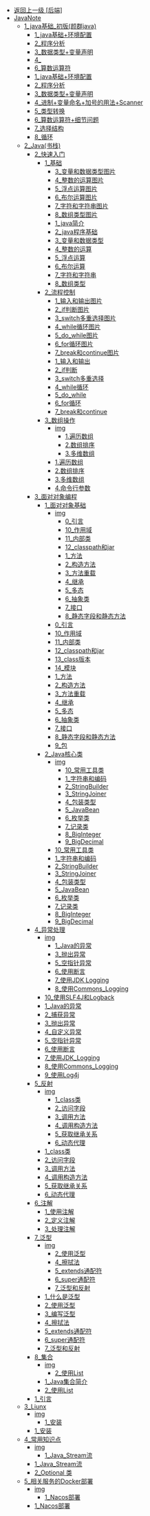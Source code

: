 - [返回上一级 [后端]](page/后端/)
- [JavaNote](page/后端/JavaNote/)
  - [1_java基础_初版(颜群java)](page/后端/JavaNote/1_java基础_初版(颜群java)/)
    - [1_java基础+环境配置](page/后端/JavaNote/1_java基础_初版(颜群java)/1_java基础+环境配置/)
    - [2_程序分析](page/后端/JavaNote/1_java基础_初版(颜群java)/2_程序分析/)
    - [3_数据类型+变量声明](page/后端/JavaNote/1_java基础_初版(颜群java)/3_数据类型+变量声明/)
    - [4_](page/后端/JavaNote/1_java基础_初版(颜群java)/4_/)
    - [6_算数运算符](page/后端/JavaNote/1_java基础_初版(颜群java)/6_算数运算符/)
    - [1_java基础+环境配置](page/后端/JavaNote/1_java基础_初版(颜群java)/1_java基础+环境配置.md)
    - [2_程序分析](page/后端/JavaNote/1_java基础_初版(颜群java)/2_程序分析.md)
    - [3_数据类型+变量声明](page/后端/JavaNote/1_java基础_初版(颜群java)/3_数据类型+变量声明.md)
    - [4_进制+变量命名+加号的用法+Scanner](page/后端/JavaNote/1_java基础_初版(颜群java)/4_进制+变量命名+加号的用法+Scanner.md)
    - [5_类型转换](page/后端/JavaNote/1_java基础_初版(颜群java)/5_类型转换.md)
    - [6_算数运算符+细节问题](page/后端/JavaNote/1_java基础_初版(颜群java)/6_算数运算符+细节问题.md)
    - [7_选择结构](page/后端/JavaNote/1_java基础_初版(颜群java)/7_选择结构.md)
    - [8_循环](page/后端/JavaNote/1_java基础_初版(颜群java)/8_循环.md)
  - [2_Java(书栈)](page/后端/JavaNote/2_Java(书栈)/)
    - [2_快速入门](page/后端/JavaNote/2_Java(书栈)/2_快速入门/)
      - [1_基础](page/后端/JavaNote/2_Java(书栈)/2_快速入门/1_基础/)
        - [3_变量和数据类型图片](page/后端/JavaNote/2_Java(书栈)/2_快速入门/1_基础/3_变量和数据类型图片/)
        - [4_整数的运算图片](page/后端/JavaNote/2_Java(书栈)/2_快速入门/1_基础/4_整数的运算图片/)
        - [5_浮点运算图片](page/后端/JavaNote/2_Java(书栈)/2_快速入门/1_基础/5_浮点运算图片/)
        - [6_布尔运算图片](page/后端/JavaNote/2_Java(书栈)/2_快速入门/1_基础/6_布尔运算图片/)
        - [7_字符和字符串图片](page/后端/JavaNote/2_Java(书栈)/2_快速入门/1_基础/7_字符和字符串图片/)
        - [8_数组类型图片](page/后端/JavaNote/2_Java(书栈)/2_快速入门/1_基础/8_数组类型图片/)
        - [1_java简介](page/后端/JavaNote/2_Java(书栈)/2_快速入门/1_基础/1_java简介.md)
        - [2_java程序基础](page/后端/JavaNote/2_Java(书栈)/2_快速入门/1_基础/2_java程序基础.md)
        - [3_变量和数据类型](page/后端/JavaNote/2_Java(书栈)/2_快速入门/1_基础/3_变量和数据类型.md)
        - [4_整数的运算](page/后端/JavaNote/2_Java(书栈)/2_快速入门/1_基础/4_整数的运算.md)
        - [5_浮点运算](page/后端/JavaNote/2_Java(书栈)/2_快速入门/1_基础/5_浮点运算.md)
        - [6_布尔运算](page/后端/JavaNote/2_Java(书栈)/2_快速入门/1_基础/6_布尔运算.md)
        - [7_字符和字符串](page/后端/JavaNote/2_Java(书栈)/2_快速入门/1_基础/7_字符和字符串.md)
        - [8_数组类型](page/后端/JavaNote/2_Java(书栈)/2_快速入门/1_基础/8_数组类型.md)
      - [2_流程控制](page/后端/JavaNote/2_Java(书栈)/2_快速入门/2_流程控制/)
        - [1_输入和输出图片](page/后端/JavaNote/2_Java(书栈)/2_快速入门/2_流程控制/1_输入和输出图片/)
        - [2_if判断图片](page/后端/JavaNote/2_Java(书栈)/2_快速入门/2_流程控制/2_if判断图片/)
        - [3_switch多重选择图片](page/后端/JavaNote/2_Java(书栈)/2_快速入门/2_流程控制/3_switch多重选择图片/)
        - [4_while循环图片](page/后端/JavaNote/2_Java(书栈)/2_快速入门/2_流程控制/4_while循环图片/)
        - [5_do_while图片](page/后端/JavaNote/2_Java(书栈)/2_快速入门/2_流程控制/5_do_while图片/)
        - [6_for循环图片](page/后端/JavaNote/2_Java(书栈)/2_快速入门/2_流程控制/6_for循环图片/)
        - [7_break和continue图片](page/后端/JavaNote/2_Java(书栈)/2_快速入门/2_流程控制/7_break和continue图片/)
        - [1_输入和输出](page/后端/JavaNote/2_Java(书栈)/2_快速入门/2_流程控制/1_输入和输出.md)
        - [2_if判断](page/后端/JavaNote/2_Java(书栈)/2_快速入门/2_流程控制/2_if判断.md)
        - [3_switch多重选择](page/后端/JavaNote/2_Java(书栈)/2_快速入门/2_流程控制/3_switch多重选择.md)
        - [4_while循环](page/后端/JavaNote/2_Java(书栈)/2_快速入门/2_流程控制/4_while循环.md)
        - [5_do_while](page/后端/JavaNote/2_Java(书栈)/2_快速入门/2_流程控制/5_do_while.md)
        - [6_for循环](page/后端/JavaNote/2_Java(书栈)/2_快速入门/2_流程控制/6_for循环.md)
        - [7_break和continue](page/后端/JavaNote/2_Java(书栈)/2_快速入门/2_流程控制/7_break和continue.md)
      - [3_数组操作](page/后端/JavaNote/2_Java(书栈)/2_快速入门/3_数组操作/)
        - [img](page/后端/JavaNote/2_Java(书栈)/2_快速入门/3_数组操作/img/)
          - [1.遍历数组](page/后端/JavaNote/2_Java(书栈)/2_快速入门/3_数组操作/img/1.遍历数组/)
          - [2.数组排序](page/后端/JavaNote/2_Java(书栈)/2_快速入门/3_数组操作/img/2.数组排序/)
          - [3.多维数组](page/后端/JavaNote/2_Java(书栈)/2_快速入门/3_数组操作/img/3.多维数组/)
        - [1.遍历数组](page/后端/JavaNote/2_Java(书栈)/2_快速入门/3_数组操作/1.遍历数组.md)
        - [2.数组排序](page/后端/JavaNote/2_Java(书栈)/2_快速入门/3_数组操作/2.数组排序.md)
        - [3.多维数组](page/后端/JavaNote/2_Java(书栈)/2_快速入门/3_数组操作/3.多维数组.md)
        - [4.命令行参数](page/后端/JavaNote/2_Java(书栈)/2_快速入门/3_数组操作/4.命令行参数.md)
    - [3_面对对象编程](page/后端/JavaNote/2_Java(书栈)/3_面对对象编程/)
      - [1_面对对象基础](page/后端/JavaNote/2_Java(书栈)/3_面对对象编程/1_面对对象基础/)
        - [img](page/后端/JavaNote/2_Java(书栈)/3_面对对象编程/1_面对对象基础/img/)
          - [0_引言](page/后端/JavaNote/2_Java(书栈)/3_面对对象编程/1_面对对象基础/img/0_引言/)
          - [10_作用域](page/后端/JavaNote/2_Java(书栈)/3_面对对象编程/1_面对对象基础/img/10_作用域/)
          - [11_内部类](page/后端/JavaNote/2_Java(书栈)/3_面对对象编程/1_面对对象基础/img/11_内部类/)
          - [12_classpath和jar](page/后端/JavaNote/2_Java(书栈)/3_面对对象编程/1_面对对象基础/img/12_classpath和jar/)
          - [1_方法](page/后端/JavaNote/2_Java(书栈)/3_面对对象编程/1_面对对象基础/img/1_方法/)
          - [2_构造方法](page/后端/JavaNote/2_Java(书栈)/3_面对对象编程/1_面对对象基础/img/2_构造方法/)
          - [3_方法重载](page/后端/JavaNote/2_Java(书栈)/3_面对对象编程/1_面对对象基础/img/3_方法重载/)
          - [4_继承](page/后端/JavaNote/2_Java(书栈)/3_面对对象编程/1_面对对象基础/img/4_继承/)
          - [5_多态](page/后端/JavaNote/2_Java(书栈)/3_面对对象编程/1_面对对象基础/img/5_多态/)
          - [6_抽象类](page/后端/JavaNote/2_Java(书栈)/3_面对对象编程/1_面对对象基础/img/6_抽象类/)
          - [7_接口](page/后端/JavaNote/2_Java(书栈)/3_面对对象编程/1_面对对象基础/img/7_接口/)
          - [8_静态字段和静态方法](page/后端/JavaNote/2_Java(书栈)/3_面对对象编程/1_面对对象基础/img/8_静态字段和静态方法/)
        - [0_引言](page/后端/JavaNote/2_Java(书栈)/3_面对对象编程/1_面对对象基础/0_引言.md)
        - [10_作用域](page/后端/JavaNote/2_Java(书栈)/3_面对对象编程/1_面对对象基础/10_作用域.md)
        - [11_内部类](page/后端/JavaNote/2_Java(书栈)/3_面对对象编程/1_面对对象基础/11_内部类.md)
        - [12_classpath和jar](page/后端/JavaNote/2_Java(书栈)/3_面对对象编程/1_面对对象基础/12_classpath和jar.md)
        - [13_class版本](page/后端/JavaNote/2_Java(书栈)/3_面对对象编程/1_面对对象基础/13_class版本.md)
        - [14_模块](page/后端/JavaNote/2_Java(书栈)/3_面对对象编程/1_面对对象基础/14_模块.md)
        - [1_方法](page/后端/JavaNote/2_Java(书栈)/3_面对对象编程/1_面对对象基础/1_方法.md)
        - [2_构造方法](page/后端/JavaNote/2_Java(书栈)/3_面对对象编程/1_面对对象基础/2_构造方法.md)
        - [3_方法重载](page/后端/JavaNote/2_Java(书栈)/3_面对对象编程/1_面对对象基础/3_方法重载.md)
        - [4_继承](page/后端/JavaNote/2_Java(书栈)/3_面对对象编程/1_面对对象基础/4_继承.md)
        - [5_多态](page/后端/JavaNote/2_Java(书栈)/3_面对对象编程/1_面对对象基础/5_多态.md)
        - [6_抽象类](page/后端/JavaNote/2_Java(书栈)/3_面对对象编程/1_面对对象基础/6_抽象类.md)
        - [7_接口](page/后端/JavaNote/2_Java(书栈)/3_面对对象编程/1_面对对象基础/7_接口.md)
        - [8_静态字段和静态方法](page/后端/JavaNote/2_Java(书栈)/3_面对对象编程/1_面对对象基础/8_静态字段和静态方法.md)
        - [9_包](page/后端/JavaNote/2_Java(书栈)/3_面对对象编程/1_面对对象基础/9_包.md)
      - [2_Java核心类](page/后端/JavaNote/2_Java(书栈)/3_面对对象编程/2_Java核心类/)
        - [img](page/后端/JavaNote/2_Java(书栈)/3_面对对象编程/2_Java核心类/img/)
          - [10_常用工具类](page/后端/JavaNote/2_Java(书栈)/3_面对对象编程/2_Java核心类/img/10_常用工具类/)
          - [1_字符串和编码](page/后端/JavaNote/2_Java(书栈)/3_面对对象编程/2_Java核心类/img/1_字符串和编码/)
          - [2_StringBuilder](page/后端/JavaNote/2_Java(书栈)/3_面对对象编程/2_Java核心类/img/2_StringBuilder/)
          - [3_StringJoiner](page/后端/JavaNote/2_Java(书栈)/3_面对对象编程/2_Java核心类/img/3_StringJoiner/)
          - [4_包装类型](page/后端/JavaNote/2_Java(书栈)/3_面对对象编程/2_Java核心类/img/4_包装类型/)
          - [5_JavaBean](page/后端/JavaNote/2_Java(书栈)/3_面对对象编程/2_Java核心类/img/5_JavaBean/)
          - [6_枚举类](page/后端/JavaNote/2_Java(书栈)/3_面对对象编程/2_Java核心类/img/6_枚举类/)
          - [7_记录类](page/后端/JavaNote/2_Java(书栈)/3_面对对象编程/2_Java核心类/img/7_记录类/)
          - [8_BigInteger](page/后端/JavaNote/2_Java(书栈)/3_面对对象编程/2_Java核心类/img/8_BigInteger/)
          - [9_BigDecimal](page/后端/JavaNote/2_Java(书栈)/3_面对对象编程/2_Java核心类/img/9_BigDecimal/)
        - [10_常用工具类](page/后端/JavaNote/2_Java(书栈)/3_面对对象编程/2_Java核心类/10_常用工具类.md)
        - [1_字符串和编码](page/后端/JavaNote/2_Java(书栈)/3_面对对象编程/2_Java核心类/1_字符串和编码.md)
        - [2_StringBuilder](page/后端/JavaNote/2_Java(书栈)/3_面对对象编程/2_Java核心类/2_StringBuilder.md)
        - [3_StringJoiner](page/后端/JavaNote/2_Java(书栈)/3_面对对象编程/2_Java核心类/3_StringJoiner.md)
        - [4_包装类型](page/后端/JavaNote/2_Java(书栈)/3_面对对象编程/2_Java核心类/4_包装类型.md)
        - [5_JavaBean](page/后端/JavaNote/2_Java(书栈)/3_面对对象编程/2_Java核心类/5_JavaBean.md)
        - [6_枚举类](page/后端/JavaNote/2_Java(书栈)/3_面对对象编程/2_Java核心类/6_枚举类.md)
        - [7_记录类](page/后端/JavaNote/2_Java(书栈)/3_面对对象编程/2_Java核心类/7_记录类.md)
        - [8_BigInteger](page/后端/JavaNote/2_Java(书栈)/3_面对对象编程/2_Java核心类/8_BigInteger.md)
        - [9_BigDecimal](page/后端/JavaNote/2_Java(书栈)/3_面对对象编程/2_Java核心类/9_BigDecimal.md)
    - [4_异常处理](page/后端/JavaNote/2_Java(书栈)/4_异常处理/)
      - [img](page/后端/JavaNote/2_Java(书栈)/4_异常处理/img/)
        - [1_Java的异常](page/后端/JavaNote/2_Java(书栈)/4_异常处理/img/1_Java的异常/)
        - [3_抛出异常](page/后端/JavaNote/2_Java(书栈)/4_异常处理/img/3_抛出异常/)
        - [5_空指针异常](page/后端/JavaNote/2_Java(书栈)/4_异常处理/img/5_空指针异常/)
        - [6_使用断言](page/后端/JavaNote/2_Java(书栈)/4_异常处理/img/6_使用断言/)
        - [7_使用JDK Logging](page/后端/JavaNote/2_Java(书栈)/4_异常处理/img/7_使用JDK%20Logging/)
        - [8_使用Commons_Logging](page/后端/JavaNote/2_Java(书栈)/4_异常处理/img/8_使用Commons_Logging/)
      - [10_使用SLF4J和Logback](page/后端/JavaNote/2_Java(书栈)/4_异常处理/10_使用SLF4J和Logback.md)
      - [1_Java的异常](page/后端/JavaNote/2_Java(书栈)/4_异常处理/1_Java的异常.md)
      - [2_捕获异常](page/后端/JavaNote/2_Java(书栈)/4_异常处理/2_捕获异常.md)
      - [3_抛出异常](page/后端/JavaNote/2_Java(书栈)/4_异常处理/3_抛出异常.md)
      - [4_自定义异常](page/后端/JavaNote/2_Java(书栈)/4_异常处理/4_自定义异常.md)
      - [5_空指针异常](page/后端/JavaNote/2_Java(书栈)/4_异常处理/5_空指针异常.md)
      - [6_使用断言](page/后端/JavaNote/2_Java(书栈)/4_异常处理/6_使用断言.md)
      - [7_使用JDK_Logging](page/后端/JavaNote/2_Java(书栈)/4_异常处理/7_使用JDK_Logging.md)
      - [8_使用Commons_Logging](page/后端/JavaNote/2_Java(书栈)/4_异常处理/8_使用Commons_Logging.md)
      - [9_使用Log4j](page/后端/JavaNote/2_Java(书栈)/4_异常处理/9_使用Log4j.md)
    - [5_反射](page/后端/JavaNote/2_Java(书栈)/5_反射/)
      - [img](page/后端/JavaNote/2_Java(书栈)/5_反射/img/)
        - [1_class类](page/后端/JavaNote/2_Java(书栈)/5_反射/img/1_class类/)
        - [2_访问字段](page/后端/JavaNote/2_Java(书栈)/5_反射/img/2_访问字段/)
        - [3_调用方法](page/后端/JavaNote/2_Java(书栈)/5_反射/img/3_调用方法/)
        - [4_调用构造方法](page/后端/JavaNote/2_Java(书栈)/5_反射/img/4_调用构造方法/)
        - [5_获取继承关系](page/后端/JavaNote/2_Java(书栈)/5_反射/img/5_获取继承关系/)
        - [6_动态代理](page/后端/JavaNote/2_Java(书栈)/5_反射/img/6_动态代理/)
      - [1_class类](page/后端/JavaNote/2_Java(书栈)/5_反射/1_class类.md)
      - [2_访问字段](page/后端/JavaNote/2_Java(书栈)/5_反射/2_访问字段.md)
      - [3_调用方法](page/后端/JavaNote/2_Java(书栈)/5_反射/3_调用方法.md)
      - [4_调用构造方法](page/后端/JavaNote/2_Java(书栈)/5_反射/4_调用构造方法.md)
      - [5_获取继承关系](page/后端/JavaNote/2_Java(书栈)/5_反射/5_获取继承关系.md)
      - [6_动态代理](page/后端/JavaNote/2_Java(书栈)/5_反射/6_动态代理.md)
    - [6_注解](page/后端/JavaNote/2_Java(书栈)/6_注解/)
      - [1_使用注解](page/后端/JavaNote/2_Java(书栈)/6_注解/1_使用注解.md)
      - [2_定义注解](page/后端/JavaNote/2_Java(书栈)/6_注解/2_定义注解.md)
      - [3_处理注解](page/后端/JavaNote/2_Java(书栈)/6_注解/3_处理注解.md)
    - [7_泛型](page/后端/JavaNote/2_Java(书栈)/7_泛型/)
      - [img](page/后端/JavaNote/2_Java(书栈)/7_泛型/img/)
        - [2_使用泛型](page/后端/JavaNote/2_Java(书栈)/7_泛型/img/2_使用泛型/)
        - [4_擦拭法](page/后端/JavaNote/2_Java(书栈)/7_泛型/img/4_擦拭法/)
        - [5_extends通配符](page/后端/JavaNote/2_Java(书栈)/7_泛型/img/5_extends通配符/)
        - [6_super通配符](page/后端/JavaNote/2_Java(书栈)/7_泛型/img/6_super通配符/)
        - [7_泛型和反射](page/后端/JavaNote/2_Java(书栈)/7_泛型/img/7_泛型和反射/)
      - [1_什么是泛型](page/后端/JavaNote/2_Java(书栈)/7_泛型/1_什么是泛型.md)
      - [2_使用泛型](page/后端/JavaNote/2_Java(书栈)/7_泛型/2_使用泛型.md)
      - [3_编写泛型](page/后端/JavaNote/2_Java(书栈)/7_泛型/3_编写泛型.md)
      - [4_擦拭法](page/后端/JavaNote/2_Java(书栈)/7_泛型/4_擦拭法.md)
      - [5_extends通配符](page/后端/JavaNote/2_Java(书栈)/7_泛型/5_extends通配符.md)
      - [6_super通配符](page/后端/JavaNote/2_Java(书栈)/7_泛型/6_super通配符.md)
      - [7_泛型和反射](page/后端/JavaNote/2_Java(书栈)/7_泛型/7_泛型和反射.md)
    - [8_集合](page/后端/JavaNote/2_Java(书栈)/8_集合/)
      - [img](page/后端/JavaNote/2_Java(书栈)/8_集合/img/)
        - [2_使用List](page/后端/JavaNote/2_Java(书栈)/8_集合/img/2_使用List/)
      - [1_Java集合简介](page/后端/JavaNote/2_Java(书栈)/8_集合/1_Java集合简介.md)
      - [2_使用List](page/后端/JavaNote/2_Java(书栈)/8_集合/2_使用List.md)
    - [1_引言](page/后端/JavaNote/2_Java(书栈)/1_引言.md)
  - [3_Liunx](page/后端/JavaNote/3_Liunx/)
    - [img](page/后端/JavaNote/3_Liunx/img/)
      - [1_安装](page/后端/JavaNote/3_Liunx/img/1_安装/)
    - [1_安装](page/后端/JavaNote/3_Liunx/1_安装.md)
  - [4_常用知识点](page/后端/JavaNote/4_常用知识点/)
    - [img](page/后端/JavaNote/4_常用知识点/img/)
      - [1_Java_Stream流](page/后端/JavaNote/4_常用知识点/img/1_Java_Stream流/)
    - [1_Java_Stream流](page/后端/JavaNote/4_常用知识点/1_Java_Stream流.md)
    - [2_Optional 类](page/后端/JavaNote/4_常用知识点/2_Optional%20类.md)
  - [5_相关服务的Docker部署](page/后端/JavaNote/5_相关服务的Docker部署/)
    - [img](page/后端/JavaNote/5_相关服务的Docker部署/img/)
      - [1_Nacos部署](page/后端/JavaNote/5_相关服务的Docker部署/img/1_Nacos部署/)
    - [1_Nacos部署](page/后端/JavaNote/5_相关服务的Docker部署/1_Nacos部署.md)

